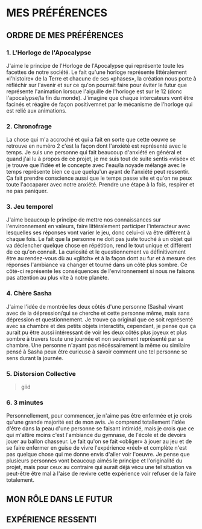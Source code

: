 # MES PRÉFÉRENCES
## ORDRE DE MES PRÉFÉRENCES

### 1. L'Horloge de l'Apocalypse
J'aime le principe de l'Horloge de l'Apocalypse qui représente toute les facettes de notre société. Le fait qu'une horloge représente littéralement «l'histoire» de la Terre et chacune de ses «phases», la création nous porte à réfléchir sur l'avenir et sur ce qu'on pourrait faire pour éviter le futur que représente l'animation lorsque l'aiguille de l'horloge est sur le 12 (donc l'apocalypse/la fin du monde). J'imagine que chaque intercateurs vont être facinés et réagire de façon positivemnet par le mécanisme de l'horloge qui est relié aux animations.   

### 2. Chronofrage
La chose qui m'a accroché et qui a fait en sorte que cette oeuvre se retrouve en numéro 2 c'est la façon dont l'anxiété est représenté avec le temps.
Je suis une personne qui fait beaucoup d'anxiété en général et quand j'ai lu à propos de ce projet, je me suis tout de suite sentis «visée» et je trouve que l'idée et le concepte avec l'eau/la noyade mélangé avec le temps représente bien ce que quelqu'un ayant de l'anxiété peut ressentir. Ça fait prendre conscience aussi que le temps passe vite et qu'on ne peux toute l'accaparer avec notre anxiété. Prendre une étape à la fois, respirer et ne pas paniquer. 

### 3. Jeu temporel
J'aime beaucoup le principe de mettre nos connaissances sur l'environnement en valeurs, faire littéralement participer l'interacteur avec lesquelles ses réponses vont varier le jeu, donc celui-ci va être différent à chaque fois. Le fait que la personne ne doit pas juste touché à un objet qui va déclencher quelque chose en répétition, rend le tout unique et différent de ce qu'on connait. La curiosité et le questionnement va définitivement être au rendez-vous dù au «glitch» et à la façon dont au fur et à mesure des réponses l'ambiance va changer et tourné dans un côté plus sombre. Ce côté-ci représente les conséquences de l'environnement si nous ne faisons pas attention au plus vite à notre planète.

### 4. Chère Sasha 
J'aime l'idée de montrée les deux côtés d'une personne (Sasha) vivant avec de la dépression/qui se cherche et cette personne même, mais sans dépression et questionnement. Je trouve ça original que ce soit représenté avec sa chambre et des petits objets interactifs, cependant, je pense que ça aurait pu être aussi intéressant de voir les deux côtés plus joyeux et plus sombre à travers toute une journée et non seulement représenté par sa chambre. Une personne n'ayant pas nécéssairement la même ou similaire pensé à Sasha peux être curieuse à savoir comment une tel personne se sens durant la journée.

### 5. Distorsion Collective
>giid

### 6. 3 minutes
Personnellement, pour commencer, je n'aime pas être enfermée et je crois qu'une grande majorité est de mon avis. Je comprend totallement l'idée d'être dans la peau d'une personne se faisant intimidé, mais je crois que ce qui m'attire moins c'est l'ambiance du gymnase, de l'école et de devoirs jouer au ballon chasseur. Le fait qu'on se fait «obliger» à jouer au jeu et de se faire enfermer en guise de vivre l'expérience «réel» et complète n'est pas quelque chose qui me donne envis d'aller voir l'oeuvre. Je pense que plusieurs personnes vont beaucoup aimés le principe et l'originalité du projet, mais pour ceux au contraire qui aurait déjà vécu une tel situation va peut-être être mal à l'aise de revivre cette expérience voir refuser de la faire totalement.

## MON RÔLE DANS LE FUTUR 

## EXPÉRIENCE RESSENTI


